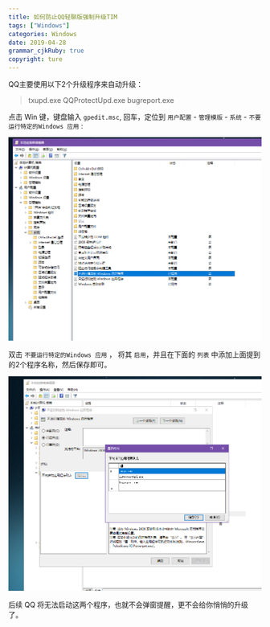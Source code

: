 ```yaml
---
title: 如何防止QQ轻聊版强制升级TIM
tags: ["Windows"]
categories: Windows
date: 2019-04-28
grammar_cjkRuby: true
copyright: ture
---
```


QQ主要使用以下2个升级程序来自动升级：

<!-- more -->

> txupd.exe
> QQProtectUpd.exe
> bugreport.exe

点击 Win 键，键盘输入 `gpedit.msc`, 回车，定位到 `用户配置` - `管理模版` - `系统` - `不要运行特定的Windows 应用` :

![插图1](/images/21342342.png)

双击 `不要运行特定的Windows 应用` ， 将其 `启用`，并且在下面的 `列表` 中添加上面提到的2个程序名称，然后保存即可。

![插图2](/images/3284653.png)

后续 QQ 将无法启动这两个程序，也就不会弹窗提醒，更不会给你悄悄的升级了。